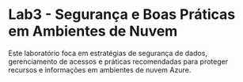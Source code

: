 # Lab3 - Segurança e Boas Práticas em Ambientes de Nuvem

Este laboratório foca em estratégias de segurança de dados, gerenciamento de acessos e práticas recomendadas para proteger recursos e informações em ambientes de nuvem Azure.
